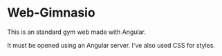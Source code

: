 # Web-Gimnasio

This is an standard gym web made with Angular.

It must be opened using an Angular server. I've also used CSS for styles.
